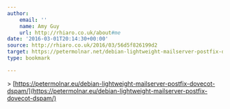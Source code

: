 ```yaml
---
author:
    email: ''
    name: Amy Guy
    url: http://rhiaro.co.uk/about#me
date: '2016-03-01T20:14:30+00:00'
source: http://rhiaro.co.uk/2016/03/56d5f826199d2
target: https://petermolnar.net/debian-lightweight-mailserver-postfix-dovecot-dspam/
type: bookmark

---
```


&gt; [https://petermolnar.eu/debian-lightweight-mailserver-postfix-dovecot-dspam/](https://petermolnar.eu/debian-lightweight-mailserver-postfix-dovecot-dspam/)
